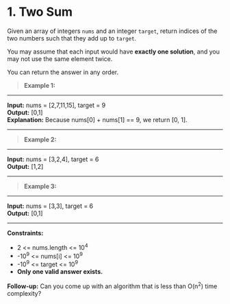 # 1. Two Sum
Given an array of integers `nums` and an integer `target`, return indices of the two numbers such that they add up to `target`.

You may assume that each input would have **exactly one solution**, and you may not use the same element twice.

You can return the answer in any order.

>**Example 1:** 
***
**Input:** nums = [2,7,11,15], target = 9 <br>
**Output:** [0,1] <br>
**Explanation:** Because nums[0] + nums[1] == 9, we return [0, 1].
*** 

>**Example 2:**
***

**Input:** nums = [3,2,4], target = 6 <br>
**Output:** [1,2]
***

>**Example 3:**
***

**Input:** nums = [3,3], target = 6 <br>
**Output:** [0,1]
***

**Constraints:**

- 2 <= nums.length <= 10<sup>4</sup>
- -10<sup>9</sup> <= nums[i] <= 10<sup>9</sup> 
- -10<sup>9</sup> <= target <= 10<sup>9</sup>
- **Only one valid answer exists.**
 

**Follow-up:** Can you come up with an algorithm that is less than O(n<sup>2</sup>) time complexity?